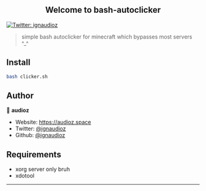 <h2 align="center">Welcome to bash-autoclicker</h1>
<p>
  <a href="https://twitter.com/ignaudioz" target="_blank">
    <img alt="Twitter: ignaudioz" src="https://img.shields.io/twitter/follow/ignaudioz.svg?style=social" />
  </a>
</p>

> simple bash autoclicker for minecraft which bypasses most servers ^_^

## Install

```sh
bash clicker.sh
```

## Author

👤 **audioz**

* Website: https://audioz.space
* Twitter: [@ignaudioz](https://twitter.com/ignaudioz)
* Github: [@ignaudioz](https://github.com/ignaudioz)

## Requirements

* xorg server only bruh
* xdotool

***
